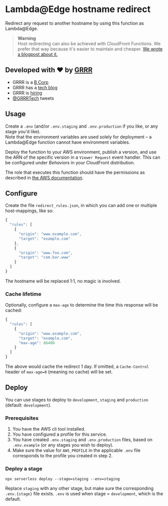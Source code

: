 # Lambda@Edge hostname redirect

Redirect any request to another hostname by using this function as Lambda@Edge.

> **Warning**  
> Host redirecting can also be achieved with CloudFront Functions. We prefer that way because it's easier to maintain and cheaper. [We wrote a blogpost about it.](https://grrr.tech/posts/2023/cloudfront-www-redirect/)

## Developed with ❤️ by [GRRR](https://grrr.nl)

- GRRR is a [B Corp](https://grrr.nl/en/b-corp/)
- GRRR has a [tech blog](https://grrr.tech/)
- GRRR is [hiring](https://grrr.nl/en/jobs/)
- [@GRRRTech](https://twitter.com/grrrtech) tweets

## Usage

Create a `.env` (and/or `.env.staging` and `.env.production` if you like, or any stage you'd like).  
Note that the environment variables are used solely for deployment – a Lambda@Edge function cannot have environment variables.

Deploy the function to your AWS environment, publish a version, and use the ARN of the specific version in a `Viewer Request` event handler. This can be configured under *Behaviors* in your CloudFront distribution.

The role that executes this function should have the permissions as described in [the AWS documentation](https://docs.aws.amazon.com/AmazonCloudFront/latest/DeveloperGuide/lambda-edge-permissions.html).

## Configure

Create the file `redirect_rules.json`, in which you can add one or multiple host-mappings, like so:

```js
{
  "rules": [
    {
      "origin": "www.example.com",
      "target": "example.com"
    },
    {
      "origin": "www.foo.com",
      "target": "com.bar.www"
    }
  ]
}
```

The hostname will be replaced 1:1, no magic is involved.

### Cache lifetime

Optionally, configure a `max-age` to determine the time this response will be cached:

```js
{
  "rules": [
    {
      "origin": "www.example.com",
      "target": "example.com",
      "max-age": 86400
    }
  ]
}
```

The above would cache the redirect 1 day. If omitted, a `Cache-Control` header of `max-age=0` (meaning no cache) will be set.

## Deploy

You can use stages to deploy to `development`, `staging` and `production` (default: `development`).

### Prerequisites

1. You have the AWS cli tool installed.
2. You have configured a profile for this service.
3. You have created `.env.staging` and `.env.production` files, based on `.env.example` (or any stages you wish to deploy).
4. Make sure the value for `AWS_PROFILE` in the applicable `.env` file corresponds to the profile you created in step 2.

### Deploy a stage

```
npx serverless deploy --stage=staging --env=staging
```

Replace `staging` with any other stage, but make sure the corresponding `.env.{stage}` file exists.
`.env` is used when stage = `development`, which is the default.

